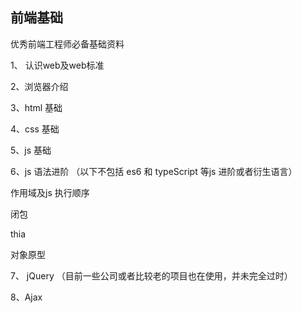 ## 前端基础
 优秀前端工程师必备基础资料

1、 认识web及web标准

2、浏览器介绍

3、html 基础

4、css 基础

5、js 基础

6、js 语法进阶 （以下不包括 es6 和 typeScript 等js 进阶或者衍生语言）
  
  作用域及js 执行顺序
  
  闭包
  
  thia
  
  对象原型
  
 7、 jQuery （目前一些公司或者比较老的项目也在使用，并未完全过时）
 
 8、Ajax
 
 
 
